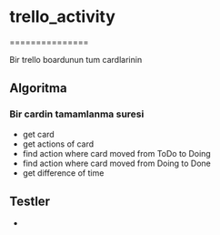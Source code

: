 # trello_activity
===============

Bir trello boardunun tum cardlarinin 

## Algoritma

### Bir cardin tamamlanma suresi
- get card
- get actions of card
- find action where card moved from ToDo to Doing
- find action where card moved from Doing to Done
- get difference of time

## Testler

-